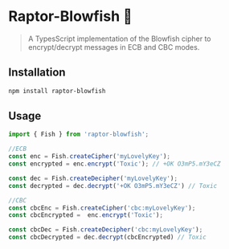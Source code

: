 # Raptor-Blowfish 🐡

> A TypesScript implementation of the Blowfish cipher to encrypt/decrypt messages in ECB and CBC modes.

## Installation

```bash
npm install raptor-blowfish
```

## Usage
```javascript
import { Fish } from 'raptor-blowfish';

//ECB
const enc = Fish.createCipher('myLovelyKey');
const encrypted = enc.encrypt('Toxic'); // +OK O3mP5.mY3eCZ

const dec = Fish.createDecipher('myLovelyKey');
const decrypted = dec.decrypt('+OK O3mP5.mY3eCZ') // Toxic

//CBC
const cbcEnc = Fish.createCipher('cbc:myLovelyKey');
const cbcEncrypted =  enc.encrypt('Toxic');

const cbcDec = Fish.createDecipher('cbc:myLovelyKey');
const cbcDecrypted = dec.decrypt(cbcEncrypted) // Toxic
```


